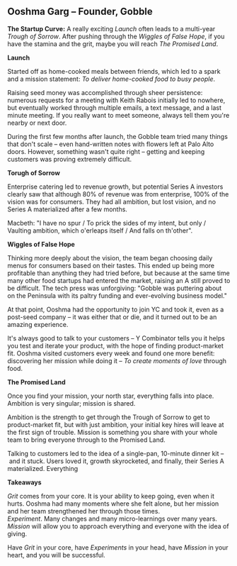 ## Ooshma Garg – Founder, Gobble

**The Startup Curve:** A really exciting *Launch* often leads to a multi-year *Trough of Sorrow*. After pushing through the *Wiggles of False Hope*, if you have the stamina and the grit, maybe you will reach *The Promised Land*.

**Launch**

Started off as home-cooked meals between friends, which led to a spark and a mission statement: *To deliver home-cooked food to busy people*.

Raising seed money was accomplished through sheer persistence: numerous requests for a meeting with Keith Rabois initially led to nowhere, but eventually worked through multiple emails, a text message, and a last minute meeting. If you really want to meet someone, always tell them you're nearby or next door.

During the first few months after launch, the Gobble team tried many things that don't scale – even hand-written notes with flowers left at Palo Alto doors. However, something wasn't quite right – getting and keeping customers was proving extremely difficult.

**Torugh of Sorrow**

Enterprise catering led to revenue growth, but potential Series A investors clearly saw that although 80% of revenue was from enterprise, 100% of the vision was for consumers. They had all ambition, but lost vision, and no Series A materialized after a few months.

Macbeth: "I have no spur / To prick the sides of my intent, but only / Vaulting ambition, which o'erleaps itself / And falls on th'other".

**Wiggles of False Hope**

Thinking more deeply about the vision, the team began choosing daily menus for consumers based on their tastes. This ended up being more profitable than anything they had tried before, but because at the same time many other food startups had entered the market, raising an A still proved to be difficult. The tech press was unforgiving: "Gobble was puttering about on the Peninsula with its paltry funding and ever-evolving business model."

At that point, Ooshma had the opportunity to join YC and took it, even as a post-seed company – it was either that or die, and it turned out to be an amazing experience.

It's always good to talk to your customers – Y Combinator tells you it helps you test and iterate your product, with the hope of finding product-market fit. Ooshma visited customers every week and found one more benefit: discovering her mission while doing it – *To create moments of love* through food.

**The Promised Land**

Once you find your mission, your north star, everything falls into place. Ambition is very singular; mission is shared.

Ambition is the strength to get through the Trough of Sorrow to get to product-market fit, but with just ambition, your initial key hires will leave at the first sign of trouble. Mission is something you share with your whole team to bring everyone through to the Promised Land.

Talking to customers led to the idea of a single-pan, 10-minute dinner kit – and it stuck. Users loved it, growth skyrocketed, and finally, their Series A materialized. Everything

**Takeaways**

*Grit* comes from your core. It is your ability to keep going, even when it hurts. Ooshma had many moments where she felt alone, but her mission and her team strengthened her through those times.  
*Experiment*. Many changes and many micro-learnings over many years.  
*Mission* will allow you to approach everything and everyone with the idea of giving.

Have *Grit* in your core, have *Experiments* in your head, have *Mission* in your heart, and you will be successful.
